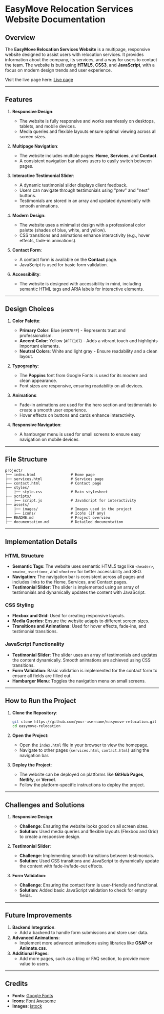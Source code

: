 

# **EasyMove Relocation Services Website Documentation**

## **Overview**
The **EasyMove Relocation Services Website** is a multipage, responsive website designed to assist users with relocation services. It provides information about the company, its services, and a way for users to contact the team. The website is built using **HTML5**, **CSS3**, and **JavaScript**, with a focus on modern design trends and user experience.

Visit the live page here: [Live page](https://machuge27.github.io/safaricom-hook-final-project-and-deployment-week-8-Machuge27/)

---

## **Features**
1. **Responsive Design**:
   - The website is fully responsive and works seamlessly on desktops, tablets, and mobile devices.
   - Media queries and flexible layouts ensure optimal viewing across all screen sizes.

2. **Multipage Navigation**:
   - The website includes multiple pages: **Home**, **Services**, and **Contact**.
   - A consistent navigation bar allows users to easily switch between pages.

3. **Interactive Testimonial Slider**:
   - A dynamic testimonial slider displays client feedback.
   - Users can navigate through testimonials using "prev" and "next" buttons.
   - Testimonials are stored in an array and updated dynamically with smooth animations.

4. **Modern Design**:
   - The website uses a minimalist design with a professional color palette (shades of blue, white, and yellow).
   - CSS transitions and animations enhance interactivity (e.g., hover effects, fade-in animations).

5. **Contact Form**:
   - A contact form is available on the **Contact** page.
   - JavaScript is used for basic form validation.

6. **Accessibility**:
   - The website is designed with accessibility in mind, including semantic HTML tags and ARIA labels for interactive elements.

---

## **Design Choices**
1. **Color Palette**:
   - **Primary Color**: Blue (`#007BFF`) - Represents trust and professionalism.
   - **Accent Color**: Yellow (`#FFC107`) - Adds a vibrant touch and highlights important elements.
   - **Neutral Colors**: White and light gray - Ensure readability and a clean layout.

2. **Typography**:
   - The **Poppins** font from Google Fonts is used for its modern and clean appearance.
   - Font sizes are responsive, ensuring readability on all devices.

3. **Animations**:
   - Fade-in animations are used for the hero section and testimonials to create a smooth user experience.
   - Hover effects on buttons and cards enhance interactivity.

4. **Responsive Navigation**:
   - A hamburger menu is used for small screens to ensure easy navigation on mobile devices.

---

## **File Structure**
```
project/
├── index.html                # Home page
├── services.html             # Services page
├── contact.html              # Contact page
├── styles/
│   ├── style.css             # Main stylesheet
├── scripts/
│   ├── script.js             # JavaScript for interactivity
├── assets/
│   ├── images/               # Images used in the project
│   ├── icons/                # Icons (if any)
├── README.md                 # Project overview
├── documentation.md          # Detailed documentation
```

---

## **Implementation Details**
### **HTML Structure**
- **Semantic Tags**: The website uses semantic HTML5 tags like `<header>`, `<main>`, `<section>`, and `<footer>` for better accessibility and SEO.
- **Navigation**: The navigation bar is consistent across all pages and includes links to the Home, Services, and Contact pages.
- **Testimonial Slider**: The slider is implemented using an array of testimonials and dynamically updates the content with JavaScript.

### **CSS Styling**
- **Flexbox and Grid**: Used for creating responsive layouts.
- **Media Queries**: Ensure the website adapts to different screen sizes.
- **Transitions and Animations**: Used for hover effects, fade-ins, and testimonial transitions.

### **JavaScript Functionality**
- **Testimonial Slider**: The slider uses an array of testimonials and updates the content dynamically. Smooth animations are achieved using CSS transitions.
- **Form Validation**: Basic validation is implemented for the contact form to ensure all fields are filled out.
- **Hamburger Menu**: Toggles the navigation menu on small screens.

---

## **How to Run the Project**
1. **Clone the Repository**:
   ```bash
   git clone https://github.com/your-username/easymove-relocation.git
   cd easymove-relocation
   ```

2. **Open the Project**:
   - Open the `index.html` file in your browser to view the homepage.
   - Navigate to other pages (`services.html`, `contact.html`) using the navigation bar.

3. **Deploy the Project**:
   - The website can be deployed on platforms like **GitHub Pages**, **Netlify**, or **Vercel**.
   - Follow the platform-specific instructions to deploy the project.

---

## **Challenges and Solutions**
1. **Responsive Design**:
   - **Challenge**: Ensuring the website looks good on all screen sizes.
   - **Solution**: Used media queries and flexible layouts (Flexbox and Grid) to create a responsive design.

2. **Testimonial Slider**:
   - **Challenge**: Implementing smooth transitions between testimonials.
   - **Solution**: Used CSS transitions and JavaScript to dynamically update the content with fade-in/fade-out effects.

3. **Form Validation**:
   - **Challenge**: Ensuring the contact form is user-friendly and functional.
   - **Solution**: Added basic JavaScript validation to check for empty fields.

---

## **Future Improvements**
1. **Backend Integration**:
   - Add a backend to handle form submissions and store user data.
2. **Advanced Animations**:
   - Implement more advanced animations using libraries like **GSAP** or **Animate.css**.
3. **Additional Pages**:
   - Add more pages, such as a blog or FAQ section, to provide more value to users.

---

## **Credits**
- **Fonts**: [Google Fonts](https://fonts.google.com/)
- **Icons**: [Font Awesome](https://fontawesome.com/)
- **Images**: [istock](https://www.istockphoto.com/)
